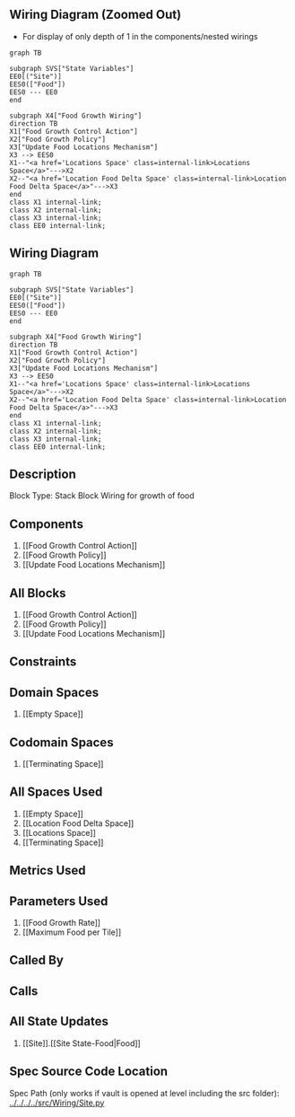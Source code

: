 ## Wiring Diagram (Zoomed Out)

- For display of only depth of 1 in the components/nested wirings
```mermaid
graph TB

subgraph SVS["State Variables"]
EE0[("Site")]
EES0(["Food"])
EES0 --- EE0
end

subgraph X4["Food Growth Wiring"]
direction TB
X1["Food Growth Control Action"]
X2["Food Growth Policy"]
X3["Update Food Locations Mechanism"]
X3 --> EES0
X1--"<a href='Locations Space' class=internal-link>Locations Space</a>"--->X2
X2--"<a href='Location Food Delta Space' class=internal-link>Location Food Delta Space</a>"--->X3
end
class X1 internal-link;
class X2 internal-link;
class X3 internal-link;
class EE0 internal-link;

```

## Wiring Diagram

```mermaid
graph TB

subgraph SVS["State Variables"]
EE0[("Site")]
EES0(["Food"])
EES0 --- EE0
end

subgraph X4["Food Growth Wiring"]
direction TB
X1["Food Growth Control Action"]
X2["Food Growth Policy"]
X3["Update Food Locations Mechanism"]
X3 --> EES0
X1--"<a href='Locations Space' class=internal-link>Locations Space</a>"--->X2
X2--"<a href='Location Food Delta Space' class=internal-link>Location Food Delta Space</a>"--->X3
end
class X1 internal-link;
class X2 internal-link;
class X3 internal-link;
class EE0 internal-link;

```

## Description

Block Type: Stack Block
Wiring for growth of food
## Components
1. [[Food Growth Control Action]]
2. [[Food Growth Policy]]
3. [[Update Food Locations Mechanism]]

## All Blocks
1. [[Food Growth Control Action]]
2. [[Food Growth Policy]]
3. [[Update Food Locations Mechanism]]

## Constraints

## Domain Spaces
1. [[Empty Space]]

## Codomain Spaces
1. [[Terminating Space]]

## All Spaces Used
1. [[Empty Space]]
2. [[Location Food Delta Space]]
3. [[Locations Space]]
4. [[Terminating Space]]

## Metrics Used

## Parameters Used
1. [[Food Growth Rate]]
2. [[Maximum Food per Tile]]

## Called By

## Calls

## All State Updates
1. [[Site]].[[Site State-Food|Food]]

## Spec Source Code Location

Spec Path (only works if vault is opened at level including the src folder): [../../../../src/Wiring/Site.py](../../../../src/Wiring/Site.py)

